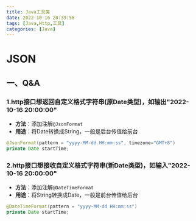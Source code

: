 ```yaml
---
title: Java工具类
date: 2022-10-16 20:39:56
tags: [Java,Http,工具]
categories: [Java]
---
```


# JSON
## 一、Q&A
### 1.http接口想返回自定义格式字符串(原Date类型)，如输出"2022-10-16 20:00:00"
* **方法**：添加注解`@JsonFormat`
* **用途**：将Date转换成String，一般是后台传值给前台
```java
@JsonFormat(pattern = "yyyy-MM-dd HH:mm:ss", timezone="GMT+8")
private Date startTime;
```

### 2.http接口想接收自定义格式字符串(新Date类型)，如输入"2022-10-16 20:00:00"
* **方法**：添加注解`@DateTimeFormat`
* **用途**：将String转换成Date，一般是前台传值给后台
```java
@DateTimeFormat(pattern = "yyyy-MM-dd HH:mm:ss")
private Date startTime;
```
